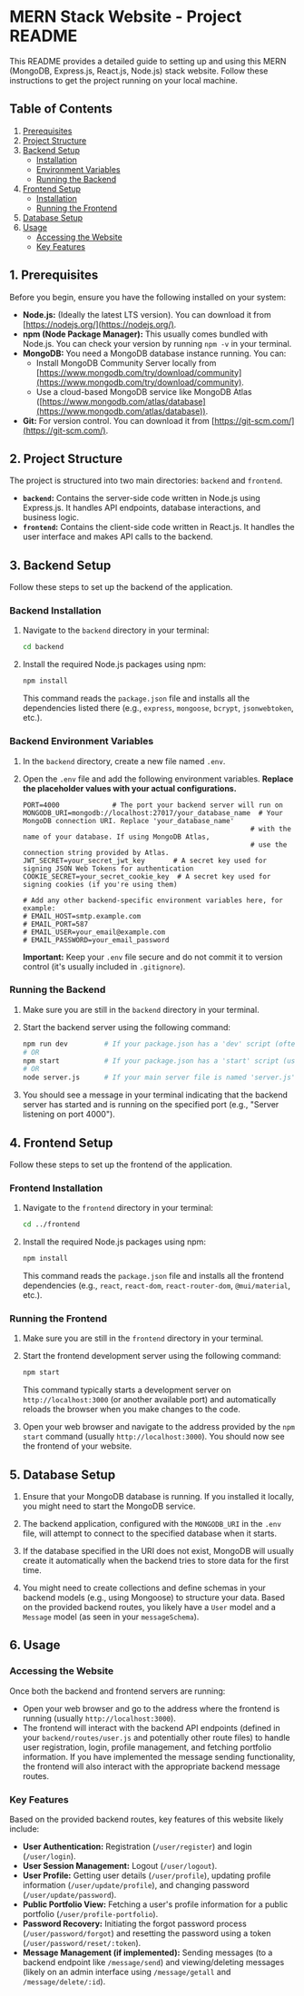 # MERN Stack Website - Project README

This README provides a detailed guide to setting up and using this MERN (MongoDB, Express.js, React.js, Node.js) stack website. Follow these instructions to get the project running on your local machine.

## Table of Contents

1.  [Prerequisites](#prerequisites)
2.  [Project Structure](#project-structure)
3.  [Backend Setup](#backend-setup)
    - [Installation](#backend-installation)
    - [Environment Variables](#backend-environment-variables)
    - [Running the Backend](#running-the-backend)
4.  [Frontend Setup](#frontend-setup)
    - [Installation](#frontend-installation)
    - [Running the Frontend](#running-the-frontend)
5.  [Database Setup](#database-setup)
6.  [Usage](#usage)
    - [Accessing the Website](#accessing-the-website)
    - [Key Features](#key-features)

## 1. Prerequisites

Before you begin, ensure you have the following installed on your system:

- **Node.js:** (Ideally the latest LTS version). You can download it from [https://nodejs.org/](https://nodejs.org/).
- **npm (Node Package Manager):** This usually comes bundled with Node.js. You can check your version by running `npm -v` in your terminal.
- **MongoDB:** You need a MongoDB database instance running. You can:
  - Install MongoDB Community Server locally from [https://www.mongodb.com/try/download/community](https://www.mongodb.com/try/download/community).
  - Use a cloud-based MongoDB service like MongoDB Atlas ([https://www.mongodb.com/atlas/database](https://www.mongodb.com/atlas/database)).
- **Git:** For version control. You can download it from [https://git-scm.com/](https://git-scm.com/).

## 2. Project Structure

The project is structured into two main directories: `backend` and `frontend`.

- **`backend`:** Contains the server-side code written in Node.js using Express.js. It handles API endpoints, database interactions, and business logic.
- **`frontend`:** Contains the client-side code written in React.js. It handles the user interface and makes API calls to the backend.

## 3. Backend Setup

Follow these steps to set up the backend of the application.

### Backend Installation

1.  Navigate to the `backend` directory in your terminal:

    ```bash
    cd backend
    ```

2.  Install the required Node.js packages using npm:

    ```bash
    npm install
    ```

    This command reads the `package.json` file and installs all the dependencies listed there (e.g., `express`, `mongoose`, `bcrypt`, `jsonwebtoken`, etc.).

### Backend Environment Variables

1.  In the `backend` directory, create a new file named `.env`.

2.  Open the `.env` file and add the following environment variables. **Replace the placeholder values with your actual configurations.**

    ```env
    PORT=4000             # The port your backend server will run on
    MONGODB_URI=mongodb://localhost:27017/your_database_name  # Your MongoDB connection URI. Replace 'your_database_name'
                                                            # with the name of your database. If using MongoDB Atlas,
                                                            # use the connection string provided by Atlas.
    JWT_SECRET=your_secret_jwt_key       # A secret key used for signing JSON Web Tokens for authentication
    COOKIE_SECRET=your_secret_cookie_key  # A secret key used for signing cookies (if you're using them)

    # Add any other backend-specific environment variables here, for example:
    # EMAIL_HOST=smtp.example.com
    # EMAIL_PORT=587
    # EMAIL_USER=your_email@example.com
    # EMAIL_PASSWORD=your_email_password
    ```

    **Important:** Keep your `.env` file secure and do not commit it to version control (it's usually included in `.gitignore`).

### Running the Backend

1.  Make sure you are still in the `backend` directory in your terminal.

2.  Start the backend server using the following command:

    ```bash
    npm run dev         # If your package.json has a 'dev' script (often uses nodemon for auto-reloading)
    # OR
    npm start           # If your package.json has a 'start' script (usually for production-like execution)
    # OR
    node server.js      # If your main server file is named 'server.js'
    ```

3.  You should see a message in your terminal indicating that the backend server has started and is running on the specified port (e.g., "Server listening on port 4000").

## 4. Frontend Setup

Follow these steps to set up the frontend of the application.

### Frontend Installation

1.  Navigate to the `frontend` directory in your terminal:

    ```bash
    cd ../frontend
    ```

2.  Install the required Node.js packages using npm:

    ```bash
    npm install
    ```

    This command reads the `package.json` file and installs all the frontend dependencies (e.g., `react`, `react-dom`, `react-router-dom`, `@mui/material`, etc.).


### Running the Frontend

1.  Make sure you are still in the `frontend` directory in your terminal.

2.  Start the frontend development server using the following command:

    ```bash
    npm start
    ```

    This command typically starts a development server on `http://localhost:3000` (or another available port) and automatically reloads the browser when you make changes to the code.

3.  Open your web browser and navigate to the address provided by the `npm start` command (usually `http://localhost:3000`). You should now see the frontend of your website.

## 5. Database Setup

1.  Ensure that your MongoDB database is running. If you installed it locally, you might need to start the MongoDB service.

2.  The backend application, configured with the `MONGODB_URI` in the `.env` file, will attempt to connect to the specified database when it starts.

3.  If the database specified in the URI does not exist, MongoDB will usually create it automatically when the backend tries to store data for the first time.

4.  You might need to create collections and define schemas in your backend models (e.g., using Mongoose) to structure your data. Based on the provided backend routes, you likely have a `User` model and a `Message` model (as seen in your `messageSchema`).

## 6. Usage

### Accessing the Website

Once both the backend and frontend servers are running:

- Open your web browser and go to the address where the frontend is running (usually `http://localhost:3000`).
- The frontend will interact with the backend API endpoints (defined in your `backend/routes/user.js` and potentially other route files) to handle user registration, login, profile management, and fetching portfolio information. If you have implemented the message sending functionality, the frontend will also interact with the appropriate backend message routes.

### Key Features

Based on the provided backend routes, key features of this website likely include:

- **User Authentication:** Registration (`/user/register`) and login (`/user/login`).
- **User Session Management:** Logout (`/user/logout`).
- **User Profile:** Getting user details (`/user/profile`), updating profile information (`/user/update/profile`), and changing password (`/user/update/password`).
- **Public Portfolio View:** Fetching a user's profile information for a public portfolio (`/user/profile-portfolio`).
- **Password Recovery:** Initiating the forgot password process (`/user/password/forgot`) and resetting the password using a token (`/user/password/reset/:token`).
- **Message Management (if implemented):** Sending messages (to a backend endpoint like `/message/send`) and viewing/deleting messages (likely on an admin interface using `/message/getall` and `/message/delete/:id`).

